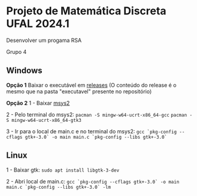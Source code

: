 # Projeto de Matemática Discreta UFAL 2024.1

Desenvolver um progama RSA

Grupo 4

## Windows
**Opção 1**
Baixar o executável em [releases](https://github.com/Felipe-Aragao/RSA-MD/releases)
(O conteúdo do release é o mesmo que na pasta "executavel" presente no repositório)

**Opção 2**
1 - Baixar [msys2](https://www.msys2.org/)

2 - Pelo terminal do msys2:
`pacman -S mingw-w64-ucrt-x86_64-gcc`
`pacman -S mingw-w64-ucrt-x86_64-gtk3`

3 - Ir para o local de main.c e no terminal do msys2:
``gcc `pkg-config --cflags gtk+-3.0` -o main main.c `pkg-config --libs gtk+-3.0` ``

## Linux

1 - Baixar gtk:
``sudo apt install libgtk-3-dev``

2 - Abri local de main.c:
``gcc `pkg-config --cflags gtk+-3.0` -o main main.c `pkg-config --libs gtk+-3.0` -lm``
